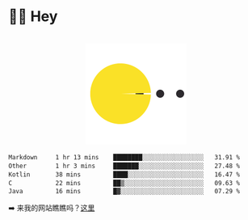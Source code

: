 
# 👋🏻 Hey
<div align="center">
	<br>
	<img src="https://raw.githubusercontent.com/Aniket965/Aniket965/master/pacman.svg?sanitize=true" width="200" height="200">
	<br>
</div>

<!--START_SECTION:waka-->

```txt
Markdown     1 hr 13 mins    ████████░░░░░░░░░░░░░░░░░   31.91 %
Other        1 hr 3 mins     ███████░░░░░░░░░░░░░░░░░░   27.48 %
Kotlin       38 mins         ████░░░░░░░░░░░░░░░░░░░░░   16.47 %
C            22 mins         ██▒░░░░░░░░░░░░░░░░░░░░░░   09.63 %
Java         16 mins         █▓░░░░░░░░░░░░░░░░░░░░░░░   07.29 %
```

<!--END_SECTION:waka-->

 ➡️  来我的网站瞧瞧吗？[这里](https://www.shaolongfei.com)

